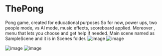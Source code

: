 # ThePong
Pong game, created for educational purposes
So for now, power ups, two people mode, vs AI mode, music effects, scoreboard applied. Moreover , menu that lets you choose and get help if needed.
Main scene named as SampleScene and it is in Scenes folder.
![image](https://github.com/user-attachments/assets/7c61d3d6-5ecd-49d5-9b80-a3429a310021)
![image](https://github.com/user-attachments/assets/b3e9a6bd-a54d-4861-beca-2f431b2c90c9)

![image](https://github.com/user-attachments/assets/e6aa2a77-5ffb-42da-91e5-cca9b6f2041d)
![image](https://github.com/user-attachments/assets/56f2ea29-92fa-4d5a-958d-1847a00d8ec2)


